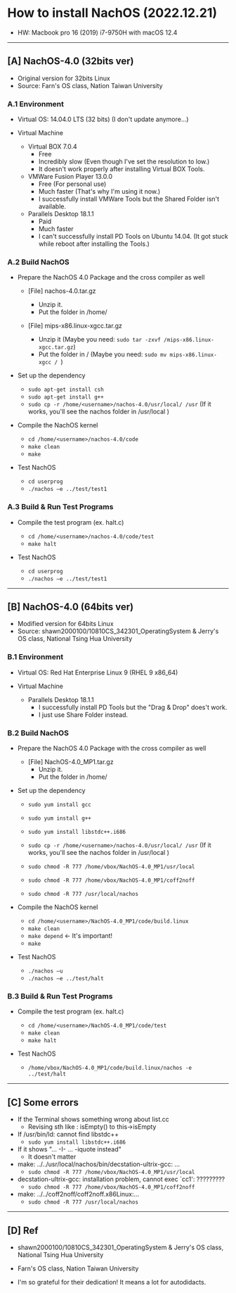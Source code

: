 # How to install NachOS (2022.12.21)

- HW: Macbook pro 16 (2019) i7-9750H with macOS 12.4

---

## [A] NachOS-4.0 (32bits ver)
- Original version for 32bits Linux
- Source: Farn's OS class, Nation Taiwan University

### A.1 Environment

- Virtual OS: 14.04.0 LTS (32 bits) (I don't update anymore...)

- Virtual Machine
  - Virtual BOX 7.0.4
    - Free
    - Incredibly slow (Even though I've set the resolution to low.)
    - It doesn't work properly after installing Virtual BOX Tools.
  - VMWare Fusion Player 13.0.0
    - Free (For personal use)
    - Much faster (That's why I'm using it now.)
    - I successfully install VMWare Tools but the Shared Folder isn't available.
  - Parallels Desktop 18.1.1
    - Paid
    - Much faster
    - I can't successfully install PD Tools on Ubuntu 14.04. (It got stuck while reboot after installing the Tools.)

### A.2 Build NachOS

- Prepare the NachOS 4.0 Package and the cross compiler as well
  - [File] nachos-4.0.tar.gz 
    - Unzip it.
    - Put the folder in /home/<username>
 
  - [File] mips-x86.linux-xgcc.tar.gz
    - Unzip it
      (Maybe you need: ```sudo tar -zxvf /mips-x86.linux-xgcc.tar.gz```)
    - Put the folder in /
      (Maybe you need: ```sudo mv mips-x86.linux-xgcc / ```)
  
- Set up the dependency
  - ```sudo apt-get install csh```
  - ```sudo apt-get install g++```
  - ```sudo cp -r /home/<username>/nachos-4.0/usr/local/ /usr```
  (If it works, you'll see the nachos folder in /usr/local )
  
- Compile the NachOS kernel
  - ```cd /home/<username>/nachos-4.0/code```
  - ```make clean```
  - ```make ```

- Test NachOS
  - ```cd userprog```
  - ```./nachos –e ../test/test1```
  
### A.3 Build & Run Test Programs

- Compile the test program (ex. halt.c)
  - ```cd /home/<username>/nachos-4.0/code/test```
  - ```make halt```
 
- Test NachOS
  - ```cd userprog```
  - ```./nachos –e ../test/test1```

---

## [B] NachOS-4.0 (64bits ver)
- Modified version for 64bits Linux
- Source: shawn2000100/10810CS_342301_OperatingSystem & Jerry's OS class, National Tsing Hua University


### B.1 Environment

- Virtual OS: Red Hat Enterprise Linux 9 (RHEL 9 x86_64)

- Virtual Machine
  - Parallels Desktop 18.1.1
    - I successfully install PD Tools but the "Drag & Drop" does't work.
    - I just use Share Folder instead.

### B.2 Build NachOS

- Prepare the NachOS 4.0 Package with the cross compiler as well
  - [File] NachOS-4.0_MP1.tar.gz
    - Unzip it.
    - Put the folder in /home/<username>
  
- Set up the dependency
  - ```sudo yum install gcc```
  - ```sudo yum install g++```
  - ```sudo yum install libstdc++.i686```
  
  - ```sudo cp -r /home/<username>/nachos-4.0/usr/local/ /usr```
  (If it works, you'll see the nachos folder in /usr/local )
  
  - ```sudo chmod -R 777 /home/vbox/NachOS-4.0_MP1/usr/local```
  - ```sudo chmod -R 777 /home/vbox/NachOS-4.0_MP1/coff2noff```
  - ```sudo chmod -R 777 /usr/local/nachos```
  
- Compile the NachOS kernel
  - ```cd /home/<username>/NachOS-4.0_MP1/code/build.linux```
  - ```make clean```
  - ```make depend``` <- It's important!
  - ```make```

- Test NachOS
  - ```./nachos –u```
  - ```./nachos –e ../test/halt```
  
### B.3 Build & Run Test Programs

- Compile the test program (ex. halt.c)
  - ```cd /home/<username>/NachOS-4.0_MP1/code/test```
  - ```make clean```
  - ```make halt```
 
- Test NachOS
  - ```/home/vbox/NachOS-4.0_MP1/code/build.linux/nachos -e ../test/halt```

---

## [C] Some errors
- If the Terminal shows something wrong about list.cc
  - Revising sth like : isEmpty() to this->isEmpty
- If /usr/bin/ld: cannot find libstdc++
  - ```sudo yum install libstdc++.i686```
- If it shows "... -I- ... -iquote instead" 
  - It doesn't matter
- make: ../../usr/local/nachos/bin/decstation-ultrix-gcc: ...
  - ```sudo chmod -R 777 /home/vbox/NachOS-4.0_MP1/usr/local```
- decstation-ultrix-gcc: installation problem, cannot exec `cc1': ?????????
  - ```sudo chmod -R 777 /home/vbox/NachOS-4.0_MP1/coff2noff```
- make: ../../coff2noff/coff2noff.x86Linux:...
  - ```sudo chmod -R 777 /usr/local/nachos```

---

## [D] Ref
- shawn2000100/10810CS_342301_OperatingSystem & Jerry's OS class, National Tsing Hua University
- Farn's OS class, Nation Taiwan University

- I'm so grateful for their dedication! It means a lot for autodidacts.
